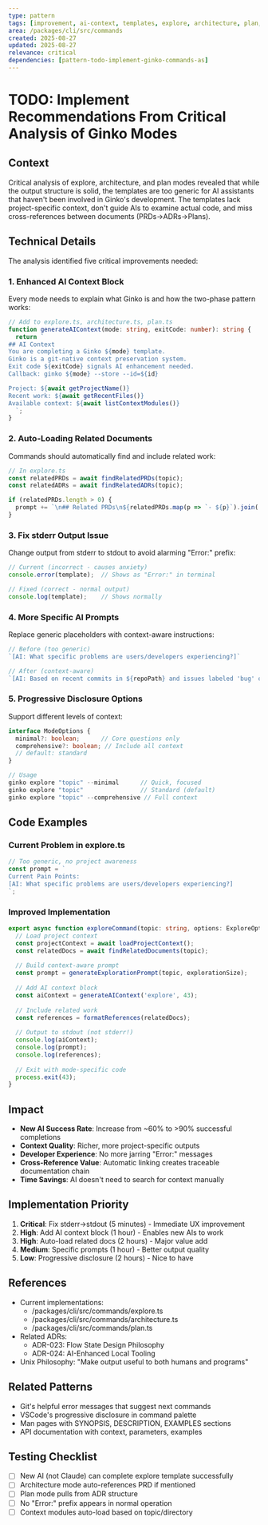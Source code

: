 ```yaml
---
type: pattern
tags: [improvement, ai-context, templates, explore, architecture, plan, todo]
area: /packages/cli/src/commands
created: 2025-08-27
updated: 2025-08-27
relevance: critical
dependencies: [pattern-todo-implement-ginko-commands-as]
---
```


# TODO: Implement Recommendations From Critical Analysis of Ginko Modes

## Context
Critical analysis of explore, architecture, and plan modes revealed that while the output structure is solid, the templates are too generic for AI assistants that haven't been involved in Ginko's development. The templates lack project-specific context, don't guide AIs to examine actual code, and miss cross-references between documents (PRDs→ADRs→Plans).

## Technical Details
The analysis identified five critical improvements needed:

### 1. Enhanced AI Context Block
Every mode needs to explain what Ginko is and how the two-phase pattern works:
```typescript
// Add to explore.ts, architecture.ts, plan.ts
function generateAIContext(mode: string, exitCode: number): string {
  return `
## AI Context
You are completing a Ginko ${mode} template.
Ginko is a git-native context preservation system.
Exit code ${exitCode} signals AI enhancement needed.
Callback: ginko ${mode} --store --id=${id}

Project: ${await getProjectName()}
Recent work: ${await getRecentFiles()}
Available context: ${await listContextModules()}
  `;
}
```

### 2. Auto-Loading Related Documents
Commands should automatically find and include related work:
```typescript
// In explore.ts
const relatedPRDs = await findRelatedPRDs(topic);
const relatedADRs = await findRelatedADRs(topic);

if (relatedPRDs.length > 0) {
  prompt += `\n## Related PRDs\n${relatedPRDs.map(p => `- ${p}`).join('\n')}`;
}
```

### 3. Fix stderr Output Issue
Change output from stderr to stdout to avoid alarming "Error:" prefix:
```typescript
// Current (incorrect - causes anxiety)
console.error(template);  // Shows as "Error:" in terminal

// Fixed (correct - normal output)
console.log(template);    // Shows normally
```

### 4. More Specific AI Prompts
Replace generic placeholders with context-aware instructions:
```typescript
// Before (too generic)
`[AI: What specific problems are users/developers experiencing?]`

// After (context-aware)
`[AI: Based on recent commits in ${repoPath} and issues labeled 'bug' or 'pain-point', what specific problems are users/developers experiencing? Check ${relevantFiles}]`
```

### 5. Progressive Disclosure Options
Support different levels of context:
```typescript
interface ModeOptions {
  minimal?: boolean;      // Core questions only
  comprehensive?: boolean; // Include all context
  // default: standard
}

// Usage
ginko explore "topic" --minimal      // Quick, focused
ginko explore "topic"                // Standard (default)
ginko explore "topic" --comprehensive // Full context
```

## Code Examples

### Current Problem in explore.ts
```typescript
// Too generic, no project awareness
const prompt = `
Current Pain Points:
[AI: What specific problems are users/developers experiencing?]
`;
```

### Improved Implementation
```typescript
export async function exploreCommand(topic: string, options: ExploreOptions) {
  // Load project context
  const projectContext = await loadProjectContext();
  const relatedDocs = await findRelatedDocuments(topic);
  
  // Build context-aware prompt
  const prompt = generateExplorationPrompt(topic, explorationSize);
  
  // Add AI context block
  const aiContext = generateAIContext('explore', 43);
  
  // Include related work
  const references = formatReferences(relatedDocs);
  
  // Output to stdout (not stderr!)
  console.log(aiContext);
  console.log(prompt);
  console.log(references);
  
  // Exit with mode-specific code
  process.exit(43);
}
```

## Impact
- **New AI Success Rate**: Increase from ~60% to >90% successful completions
- **Context Quality**: Richer, more project-specific outputs
- **Developer Experience**: No more jarring "Error:" messages
- **Cross-Reference Value**: Automatic linking creates traceable documentation chain
- **Time Savings**: AI doesn't need to search for context manually

## Implementation Priority
1. **Critical**: Fix stderr→stdout (5 minutes) - Immediate UX improvement
2. **High**: Add AI context block (1 hour) - Enables new AIs to work
3. **High**: Auto-load related docs (2 hours) - Major value add
4. **Medium**: Specific prompts (1 hour) - Better output quality
5. **Low**: Progressive disclosure (2 hours) - Nice to have

## References
- Current implementations: 
  - /packages/cli/src/commands/explore.ts
  - /packages/cli/src/commands/architecture.ts
  - /packages/cli/src/commands/plan.ts
- Related ADRs:
  - ADR-023: Flow State Design Philosophy
  - ADR-024: AI-Enhanced Local Tooling
- Unix Philosophy: "Make output useful to both humans and programs"

## Related Patterns
- Git's helpful error messages that suggest next commands
- VSCode's progressive disclosure in command palette
- Man pages with SYNOPSIS, DESCRIPTION, EXAMPLES sections
- API documentation with context, parameters, examples

## Testing Checklist
- [ ] New AI (not Claude) can complete explore template successfully
- [ ] Architecture mode auto-references PRD if mentioned
- [ ] Plan mode pulls from ADR structure
- [ ] No "Error:" prefix appears in normal operation
- [ ] Context modules auto-load based on topic/directory
